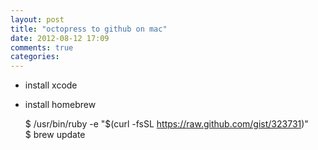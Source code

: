 ```yaml
---
layout: post
title: "octopress to github on mac"
date: 2012-08-12 17:09
comments: true
categories: 
---
```


* install xcode

* install homebrew    

    $ /usr/bin/ruby -e "$(curl -fsSL https://raw.github.com/gist/323731)"  
    $ brew update

